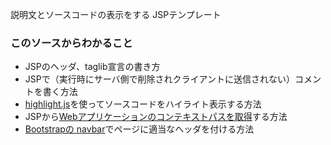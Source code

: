 説明文とソースコードの表示をする JSPテンプレート

### このソースからわかること

- JSPのヘッダ、taglib宣言の書き方
- JSPで（実行時にサーバ側で削除されクライアントに送信されない）コメントを書く方法
- [highlight.js](https://highlightjs.org/)を使ってソースコードをハイライト表示する方法
- JSPから[Webアプリケーションのコンテキストパスを取得](http://docs.oracle.com/javaee/7/api/javax/servlet/http/HttpServletRequest.html#getContextPath%28%29)する方法
- [Bootstrapの navbar](http://getbootstrap.com/components/#navbar)でページに適当なヘッダを付ける方法
